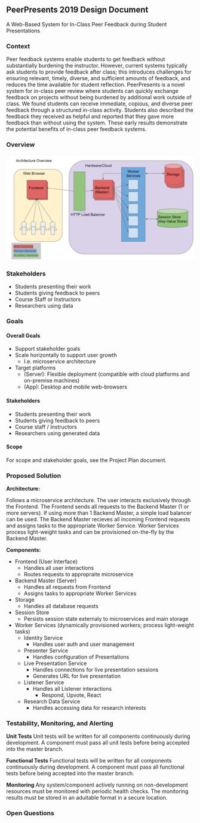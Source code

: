 ## PeerPresents 2019 Design Document ##
A Web-Based System for In-Class Peer Feedback during Student Presentations


### Context

Peer feedback systems enable students to get feedback without substantially burdening the instructor. However, current systems typically ask students to provide feedback after class; this introduces challenges for ensuring relevant, timely, diverse, and sufficient amounts of feedback, and reduces the time available for student reflection. PeerPresents is a novel system for in-class peer review where students can quickly exchange feedback on projects without being burdened by additional work outside of class. We found students can receive immediate, copious, and diverse peer feedback through a structured in-class activity. Students also described the feedback they received as helpful and reported that they gave more feedback than without using the system. These early results demonstrate the potential
benefits of in-class peer feedback systems.


### Overview
![architecture overview](res/architecture_overview.png)


### Stakeholders

* Students presenting their work
* Students giving feedback to peers
* Course Staff or Instructors
* Researchers using data


### Goals

#### Overall Goals

* Support stakeholder goals
* Scale horizontally to support user growth
  * I.e. microservice architecture
* Target platforms
  * (Server): Flexible deployment (compatible with cloud platforms and on-premise machines)
  * (App): Desktop and mobile web-browsers

#### Stakeholders

* Students presenting their work
* Students giving feedback to peers
* Course staff / Instructors
* Researchers using generated data

#### Scope

For scope and stakeholder goals, see the Project Plan document.

### Proposed Solution

**Architecture:**

Follows a microservice architecture. The user interacts exclusively through the Frontend. The Frontend sends all requests to the Backend Master (1 or more servers). If using more than 1 Backend Master, a simple load balancer can be used. The Backend Master recieves all incoming Frontend requests and assigns tasks to the appropriate Worker Service. Worker Services process light-weight tasks and can be provisioned on-the-fly by the Backend Master.

**Components:**

* Frontend (User Interface)
  * Handles all user interactions
  * Routes requests to appropraite microservice
* Backend Master (Server)
  * Handles all requests from Frontend
  * Assigns tasks to appropriate Worker Services
* Storage
  * Handles all database requests
* Session Store
  * Persists session state externaly to microservices and main storage
* Worker Services (dynamically provisioned workers; process light-weight tasks)
  * Identity Service
    * Handles user auth and user management
  * Presenter Service
    * Handles configuration of Presentations
  * Live Presentation Service
    * Handles connections for live presentation sessions
    * Generates URL for live presentation
  * Listener Service
    * Handles all Listener interactions
      * Respond, Upvote, React
  * Research Data Service
    * Handles accessing data for research interests

### Testability, Monitoring, and Alerting

**Unit Tests**
Unit tests will be written for all components continuously during development. A component must pass all unit tests before being accepted into the master branch.

**Functional Tests**
Functional tests will be written for all components continuously during development. A component must pass all functional tests before being accepted into the master branch.

**Monitoring**
Any system/component actively running on non-development resources must be monitored with periodic health checks. The monitoring results must be stored in an aduitable format in a secure location. 

### Open Questions




